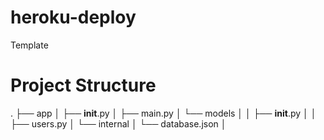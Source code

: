 # heroku-deploy
Template


# Project Structure
.
├── app
│   ├── __init__.py
│   ├── main.py
│   └── models
│   │   ├── __init__.py
│   │   ├── users.py
│   └── internal
│       └── database.json
│